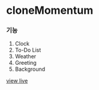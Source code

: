 # cloneMomentum

### 기능
1. Clock
2. To-Do List
3. Weather
4. Greeting
5. Background

[view live](https://seogineer.github.io/cloneMomentum/)
